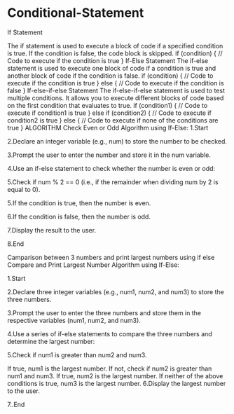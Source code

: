 # Conditional-Statement
If Statement

The if statement is used to execute a block of code if a specified condition is true. If the condition is false, the code block is skipped.
if (condition) {
    // Code to execute if the condition is true
}
If-Else Statement
The if-else statement is used to execute one block of code if a condition is true and another block of code if the condition is false.
if (condition) {
    // Code to execute if the condition is true
} else {
    // Code to execute if the condition is false
}
If-else-if-else Statement
The if-else-if-else statement is used to test multiple conditions. It allows you to execute different blocks of code based on the first condition that evaluates to true.
if (condition1) {
    // Code to execute if condition1 is true
} else if (condition2) {
    // Code to execute if condition2 is true
} else {
    // Code to execute if none of the conditions are true
}
ALGORITHM
Check Even or Odd Algorithm using If-Else:
1.Start

2.Declare an integer variable (e.g., num) to store the number to be checked.

3.Prompt the user to enter the number and store it in the num variable.

4.Use an if-else statement to check whether the number is even or odd:

5.Check if num % 2 == 0 (i.e., if the remainder when dividing num by 2 is equal to 0).

5.If the condition is true, then the number is even.

6.If the condition is false, then the number is odd.

7.Display the result to the user.

8.End

Camparison between 3 numbers and print largest numbers using if else
Compare and Print Largest Number Algorithm using If-Else:

1.Start

2.Declare three integer variables (e.g., num1, num2, and num3) to store the three numbers.

3.Prompt the user to enter the three numbers and store them in the respective variables (num1, num2, and num3).

4.Use a series of if-else statements to compare the three numbers and determine the largest number:

5.Check if num1 is greater than num2 and num3.

If true, num1 is the largest number.
If not, check if num2 is greater than num1 and num3.
If true, num2 is the largest number.
If neither of the above conditions is true, num3 is the largest number.
6.Display the largest number to the user.

7..End
